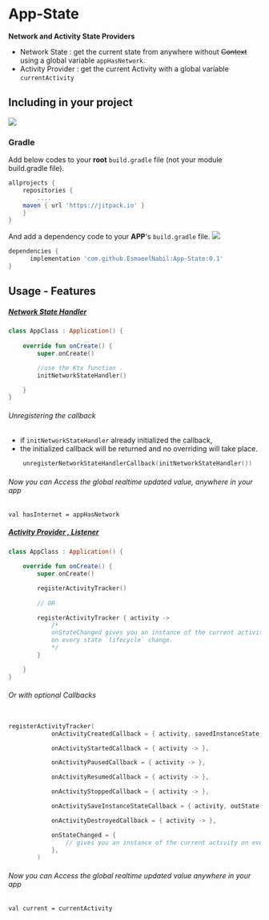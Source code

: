 # App-State

**Network and Activity State Providers**

- Network State      : get the current state from anywhere without ~~Context~~  using a global variable `appHasNetwork`.
- Activity Provider  : get the current Activity with a global variable `currentActivity` 

## Including in your project
[![](https://jitpack.io/v/EsmaeelNabil/App-State.svg)](https://jitpack.io/#EsmaeelNabil/App-State)
### Gradle 
Add below codes to your **root** `build.gradle` file (not your module build.gradle file).
```gradle
allprojects {
    repositories {
    	....
	maven { url 'https://jitpack.io' }
    }
}
```
And add a dependency code to your **APP**'s `build.gradle` file. [![](https://jitpack.io/v/EsmaeelNabil/App-State.svg)](https://jitpack.io/#EsmaeelNabil/App-State)
```gradle
dependencies {
	  implementation 'com.github.EsmaeelNabil:App-State:0.1'
}
```
## Usage - Features

##### [Network State Handler](https://github.com/EsmaeelNabil/App-State/blob/master/stateLib/src/main/java/com/esmaeel/statelib/NetworkStateHandler.kt)
``` kotlin
class AppClass : Application() {
   
    override fun onCreate() {
        super.onCreate()

        //use the Ktx function .
        initNetworkStateHandler()

    }
}
```
###### Unregistering the callback
 - if `initNetworkStateHandler` already initialized the callback,
 - the initialized callback will be returned and no overriding will take place.
``` kotlin
    unregisterNetworkStateHandlerCallback(initNetworkStateHandler())
```
    

###### Now you can Access the global realtime updated value, anywhere in your app
`val hasInternet = appHasNetwork`


##### [Activity Provider , Listener](https://github.com/EsmaeelNabil/App-State/blob/master/stateLib/src/main/java/com/esmaeel/statelib/ActivityProvider.kt)
``` kotlin
class AppClass : Application() {
   
    override fun onCreate() {
        super.onCreate()

        registerActivityTracker()
        
        // OR

        registerActivityTracker { activity ->
            /*
            onStateChanged gives you an instance of the current activity
            on every state `lifecycle` change.
            */
        }

    }
}
```

###### Or with optional Callbacks
``` kotlin

registerActivityTracker(
            onActivityCreatedCallback = { activity, savedInstanceState -> },

            onActivityStartedCallback = { activity -> },

            onActivityPausedCallback = { activity -> },

            onActivityResumedCallback = { activity -> },

            onActivityStoppedCallback = { activity -> },

            onActivitySaveInstanceStateCallback = { activity, outState -> },

            onActivityDestroyedCallback = { activity -> },

            onStateChanged = {
                // gives you an instance of the current activity on every state `lifecycle` change
            },
        )
```


###### Now you can Access the global realtime updated value anywhere in your app
`val current = currentActivity`

